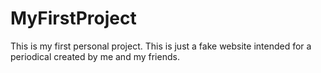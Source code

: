 # MyFirstProject
This is my first personal project.
This is just a fake website intended for a periodical created by me and my friends.
